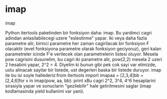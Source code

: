 # imap


imap



Python itertools paketinden bir fonksiyon daha: imap. Bu yardimci cagri adindan anlasilabilecegi uzere "eslestirme" yapar. Iki veya daha fazla parametre alir, birinci parametre her zaman cagirilacak bir fonksiyon F olacaktir (evet fonksiyona parametre olarak fonksiyon geciyoruz), geri kalan parametreler icinde F'e verilecek olan parametrelerin listesi oluyor. Mesela pow cagrisini dusunelim, bu cagri iki parametre alir, pow(2,2) mesela 2 uzeri 2 hesabini yapar, 2^2 = 4. Diyelim ki bunun gibi pek cok sayi var elimizde, ustu alinacak sayilar bir listede, ust degerleri baska bir listede duruyor. imap ile bu isi soyle hallederiz:from itertools import imapaa = [2,3,4]bb = [2,4,6]for x in imap(pow, aa, bb): print xBu cagri 2^2, 3^4, 4^6 hesaplarini sirasiyla yapar ve sonuclarin "gezilebilir" hale getirilmesini saglar (imap kodlamasinda yield kullanimi var yani).




